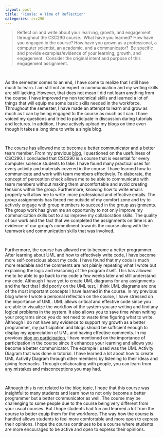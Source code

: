 ```yaml
---
layout: post
title: "Finale: A Time of Reflection"
categories: csc290
---
```

> Reflect on and write about your learning, growth, and engagement throughout the CSC290 course.  What have you learned? How have you engaged in the course? How have you grown as a professional, a computer scientist, an academic, and a communicator?  Be specific and provide examples/evidence of your learning, growth, and engagement.  Consider the original intent and purpose of this engagement assignment.

<br />

As the semester comes to an end, I have come to realize that I still have much to learn. I am still not an expert in communication and my writing skills are still lacking. However, that does not mean I did not learn anything from the course. I have improved my non technical skills and learned a lot of things that will equip me some basic skills needed in the workforce. Throughout the semester, I have made an attempt to learn and grow as much as I can by being engaged to the course as much as I can. I have voiced my questions and tried to participate in discussion during tutorials and lectures. In addition, I have actively upload my blogs on time even though it takes a long time to write a single blog.
 
<br />
 

The course has allowed me to become a better communicator and a better team member. From my previous [blog](is-csc290-a-useful-course), I questioned on the usefulness of CSC290. I concluded that CSC290 is a course that is essential for every computer science students to take. I have found many practical uses for every activity and materials covered in the course. I have learned how to communicate and work with team members effectively. To elaborate, the concept of perception check allows me to be able to communicate with team members without making them uncomfortable and avoid creating tensions within the group. Furthermore, knowing how to write emails properly will allow me to write  more professional and effective emails. The group assignments has forced me outside of my comfort zone and try to actively engage with group members to succeed in the group assignments. The group work has given me an opportunity to not only improve my communication skills but to also improve my collaboration skills. The quality of our work and the fact that we completed the assignments on time is an evidence of our group's commitment towards the course along with the teamwork and communication skills that was involved.
 
<br />
 

Furthermore, the course has allowed me to become a better programmer. After learning about UML and how to effectively write code, I have become more self-conscious about my code. 
I have found that my code is much more readable and the comments are not plainly repeating what I wrote but explaining the logic and reasoning of the program itself. 
This has allowed me to be able to go back to my code a few weeks later and still understand my code. 
Although I have yet to create UML diagrams for any assignments and the fact that I did poorly on the UML test, I think UML diagrams are one of the most important concepts I have learned in the course. 
In my previous blog where I wrote a personal reflection on the course, I have stressed on the importance of UML. UML allows critical and effective code since you are able to visualize the workflow of the system you are writing and find any logical problems in the system. 
It also allows you to save time when writing your programs since you do not need to waste time figuring what to write. Although I do not have any evidence to support my growth as a better programmer, my participation and blogs should be sufficient enough to display my appreciation of UML and having effective comments. 
In my previous [blog on participation](personal-thoughts-on-participation), I have mentioned on the importance of participation in the course since it enhances your learning and allows you become a better communicator. The example I used was the UML Activity Diagram that was done in tutorial. I have learned a lot about how to create UML Activity Diagram through other members by listening to their ideas and giving feedbacks. Through collaborating with people, you can learn from any mistakes and misconceptions you may had.
 
<br />
 

Although this is not related to the blog topic, I hope that this course was insightful to many students and learn how to not only become a better programmer but a better communicator as well. The course may be challenging to some people due to the course being very different from your usual courses. But I hope students had fun and learned a lot from the course to better equip them for the workforce. The way how the course is handled allows students to feel more comfortable and more open to express their opinions. I hope the course continues to be a course where students are more encouraged to be active and open to express their opinions.
